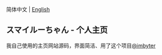 简体中文 | [English](./README_EN.md)

## スマイルーちゃん - 个人主页

我自己使用的主页网站源码，界面简洁、用了这个项目[@imbyter](https://github.com/imbyter)



